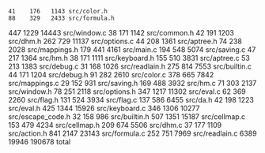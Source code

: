     41    176   1143 src/color.h
    88    329   2433 src/formula.h
   447   1229  14443 src/window.c
    38    171   1142 src/common.h
    42    191   1203 src/dhm.h
   262    729  11137 src/options.c
    44    208   1361 src/aptree.h
    74    238   2028 src/mappings.h
   179    441   4161 src/main.c
   194    548   5074 src/saving.c
    47    217   1364 src/hm.h
    38    171   1111 src/keyboard.h
   155    510   3831 src/aptree.c
    53    213   1383 src/debug.c
    31    168   1026 src/readlain.h
   275    814   7553 src/builtin.c
    44    171   1204 src/debug.h
    91    282   2610 src/color.c
   378    665   7842 src/mappings.c
    29    152    931 src/saving.h
   169    488   3932 src/hm.c
    71    303   2137 src/window.h
    78    251   2118 src/options.h
   347   1217  11302 src/eval.c
    62    369   2260 src/flag.h
   131    524   3934 src/flag.c
   137    586   6455 src/da.h
    42    198   1223 src/eval.h
   425   1344  15926 src/keyboard.c
   346   1306  10277 src/escape_code.h
    32    158    986 src/builtin.h
   507   1351  15187 src/cellmap.c
   153    479   4234 src/cellmap.h
   209    674   5506 src/dhm.c
    37    177   1109 src/action.h
   841   2147  23143 src/formula.c
   252    751   7969 src/readlain.c
  6389  19946 190678 total
